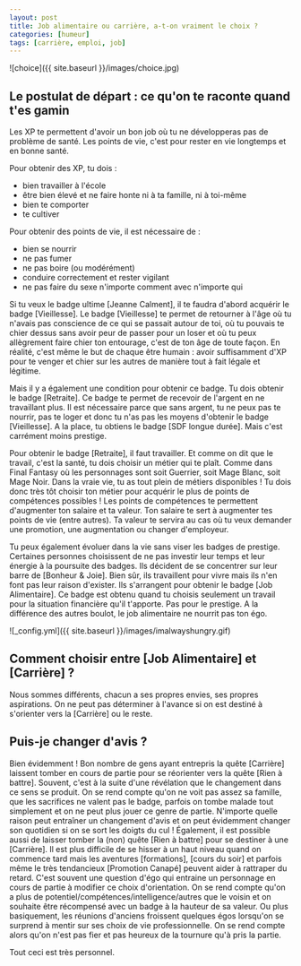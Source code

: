 ```yaml
---
layout: post
title: Job alimentaire ou carrière, a-t-on vraiment le choix ?
categories: [humeur]
tags: [carrière, emploi, job]
---
```


![choice]({{ site.baseurl }}/images/choice.jpg)


## Le postulat de départ : ce qu'on te raconte quand t'es gamin

Les XP te permettent d'avoir un bon job où tu ne développeras pas de problème de santé. Les points de vie, c'est pour rester en vie longtemps et en bonne santé.

Pour obtenir des XP, tu dois :

- bien travailler à l'école
- être bien élevé et ne faire honte ni à ta famille, ni à toi-même
- bien te comporter
- te cultiver

Pour obtenir des points de vie, il est nécessaire de :

- bien se nourrir
- ne pas fumer
- ne pas boire (ou modérément)
- conduire correctement et rester vigilant
- ne pas faire du sexe n'importe comment avec n'importe qui

Si tu veux le badge ultime [Jeanne Calment], il te faudra d'abord acquérir le badge [Vieillesse]. Le badge [Vieillesse] te permet de retourner à l'âge où tu n'avais pas conscience de ce qui se passait autour de toi, où tu pouvais te chier dessus sans avoir peur de passer pour un loser et où tu peux allègrement faire chier ton entourage, c'est de ton âge de toute façon. En réalité, c'est même le but de chaque être humain : avoir suffisamment d'XP pour te venger et chier sur les autres de manière tout à fait légale et légitime.

Mais il y a également une condition pour obtenir ce badge. Tu dois obtenir le badge [Retraite]. Ce badge te permet de recevoir de l'argent en ne travaillant plus. Il est nécessaire parce que sans argent, tu ne peux pas te nourrir, pas te loger et donc tu n'as pas les moyens d'obtenir le badge [Vieillesse]. A la place, tu obtiens le badge [SDF longue durée]. Mais c'est carrément moins prestige.

Pour obtenir le badge [Retraite], il faut travailler. Et comme on dit que le travail, c'est la santé, tu dois choisir un métier qui te plaît. Comme dans Final Fantasy où les personnages sont soit Guerrier, soit Mage Blanc, soit Mage Noir. Dans la vraie vie, tu as tout plein de métiers disponibles ! Tu dois donc très tôt choisir ton métier pour acquérir le plus de points de compétences possibles !
Les points de compétences te permettent d'augmenter ton salaire et ta valeur. Ton salaire te sert à augmenter tes points de vie (entre autres). Ta valeur te servira au cas où tu veux demander une promotion, une augmentation ou changer d'employeur.

Tu peux également évoluer dans la vie sans viser les badges de prestige. Certaines personnes choisissent de ne pas investir leur temps et leur énergie à la poursuite des badges. Ils décident de se concentrer sur leur barre de [Bonheur & Joie]. Bien sûr, ils travaillent pour vivre mais ils n'en font pas leur raison d'exister. Ils s'arrangent pour obtenir le badge [Job Alimentaire]. Ce badge est obtenu quand tu choisis seulement un travail pour la situation financière qu'il t'apporte. Pas pour le prestige. A la différence des autres boulot, le job alimentaire ne nourrit pas ton égo.

![_config.yml]({{ site.baseurl }}/images/imalwayshungry.gif)

## Comment choisir entre [Job Alimentaire] et [Carrière] ?

Nous sommes différents, chacun a ses propres envies, ses propres aspirations. On ne peut pas déterminer à l'avance si on est destiné à s'orienter vers la [Carrière] ou le reste.

## Puis-je changer d'avis ?

Bien évidemment ! Bon nombre de gens ayant entrepris la quête [Carrière] laissent tomber en cours de partie pour se réorienter vers la quête [Rien à battre]. Souvent, c'est à la suite d'une révélation que le changement dans ce sens se produit. On se rend compte qu'on ne voit pas assez sa famille, que les sacrifices ne valent pas le badge, parfois on tombe malade tout simplement et on ne peut plus jouer ce genre de partie. N'importe quelle raison peut entraîner un changement d'avis et on peut évidemment changer son quotidien si on se sort les doigts du cul !
Également, il est possible aussi de laisser tomber la (non) quête [Rien à battre] pour se destiner à une [Carrière]. Il est plus difficile de se hisser à un haut niveau quand on commence tard mais les aventures [formations], [cours du soir] et parfois même le très tendancieux [Promotion Canapé] peuvent aider à rattraper du retard. C'est souvent une question d'égo qui entraine un personnage en cours de partie à modifier ce choix d'orientation. On se rend compte qu'on a plus de potentiel/compétences/intelligence/autres que le voisin et on souhaite être récompensé avec un badge à la hauteur de sa valeur. Ou plus basiquement, les réunions d'anciens froissent quelques égos lorsqu'on se surprend à mentir sur ses choix de vie professionnelle. On se rend compte alors qu'on n'est pas fier et pas heureux de la tournure qu'à pris la partie.

Tout ceci est très personnel.
